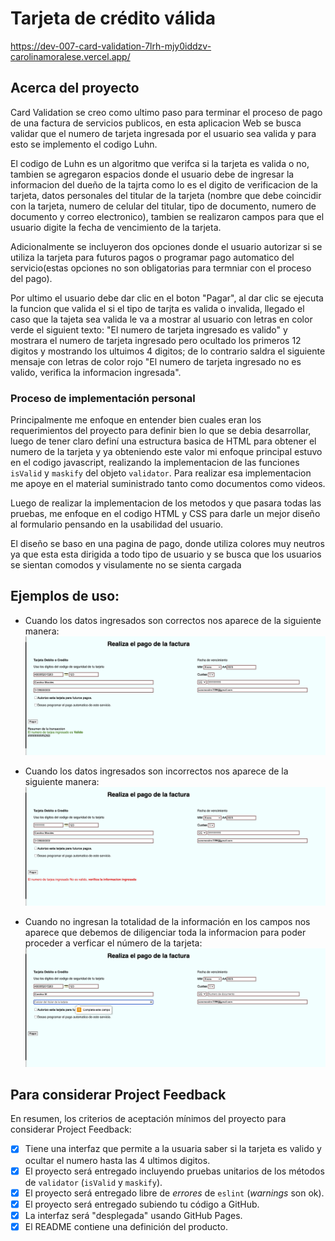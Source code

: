# Tarjeta de crédito válida
https://dev-007-card-validation-7lrh-mjy0iddzv-carolinamoralese.vercel.app/

## Acerca del proyecto 
Card Validation se creo como ultimo paso para terminar el proceso de pago de una factura de servicios publicos, en esta aplicacion Web se busca validar que el numero de tarjeta ingresada por el usuario sea valida y para esto se implemento el codigo Luhn.

El codigo de Luhn es un algoritmo que verifca si la tarjeta es valida o no, tambien se agregaron espacios donde el usuario debe de ingresar la informacion del dueño de la tajrta como lo es el digito de verificacion de la tarjeta, datos personales del titular de la tarjeta (nombre que debe coincidir con la tarjeta, numero de celular del titular, tipo de documento, numero de documento y correo electronico), tambien se realizaron campos para que el usuario digite la fecha de vencimiento de la tarjeta.

Adicionalmente se incluyeron dos opciones donde el usuario autorizar si se utiliza la tarjeta para futuros pagos o programar pago automatico del servicio(estas opciones no son obligatorias para termniar con el proceso del pago).

Por ultimo el usuario debe dar clic en el boton "Pagar", al dar clic se ejecuta la funcion que valida el si el tipo de tarjta es valida o invalida, llegado el caso que la tajeta sea valida le va a mostrar al usuario con letras en color verde el siguient texto: "El numero de tarjeta ingresado es valido" y mostrara el numero de tarjeta ingresado pero ocultado los primeros 12 digitos y mostrando los ultuimos 4 digitos; de lo contrario saldra el siguiente mensaje con letras de color rojo "El numero de tarjeta ingresado no es valido, verifica la informacion ingresada".

### Proceso de implementación personal
Principalmente me enfoque en entender bien cuales eran los requerimientos del proyecto para definir bien lo que se debia desarrollar, luego de tener claro definí una estructura basica de HTML para obtener el numero de la tarjeta y ya obteniendo este valor mi enfoque principal estuvo en el codigo javascript, realizando la implementacion de las funciones `isValid` y `maskify` del objeto `validator`. Para realizar esa implementacion me apoye en el material suministrado tanto como documentos como videos. 

Luego de realizar la implementacion de los metodos y que pasara todas las pruebas, me enfoque en el codigo HTML y CSS para darle un mejor diseño al formulario pensando en la usabilidad del usuario. 

El diseño se baso en una pagina de pago, donde utiliza colores muy neutros ya que esta esta dirigida a todo tipo de usuario y se busca que los usuarios se sientan comodos y visulamente no se sienta cargada

## Ejemplos de uso:

- Cuando los datos ingresados son correctos nos aparece de la siguiente manera:
![validacion ok](https://github.com/carolinamoralese/DEV007-card-validation/blob/4ec6a9fd1e03e6f8c5365369d94e4f01d645e12e/Imagenes/valido.png)

- Cuando los datos ingresados son incorrectos nos aparece de la siguiente manera:
![validacion fail](https://github.com/carolinamoralese/DEV007-card-validation/blob/4ec6a9fd1e03e6f8c5365369d94e4f01d645e12e/Imagenes/no%20valido.png)

- Cuando no ingresan la totalidad de la información en los campos nos aparece que debemos de diligenciar toda la informacion para poder proceder a verficar el número de la tarjeta:
![sin validacion](https://github.com/carolinamoralese/DEV007-card-validation/blob/4ec6a9fd1e03e6f8c5365369d94e4f01d645e12e/Imagenes/error.png)

## Para considerar Project Feedback

En resumen, los criterios de aceptación mínimos del proyecto para considerar
Project Feedback:

* [X] Tiene una interfaz que permite a la usuaria saber si la tarjeta es valido
  y ocultar el numero hasta las 4 ultimos digitos.
* [X] El proyecto será entregado incluyendo pruebas unitarios de los métodos de
  `validator` (`isValid` y `maskify`).
* [X] El proyecto será entregado libre de _errores_ de `eslint` (_warnings_ son ok).
* [X] El proyecto será entregado subiendo tu código a GitHub.
* [X] La interfaz será "desplegada" usando GitHub Pages.
* [X] El README contiene una definición del producto.
